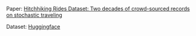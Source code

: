 Paper: [Hitchhiking Rides Dataset: Two decades of crowd-sourced records on stochastic traveling]()

Dataset: [Huggingface](https://huggingface.co/datasets/Hitchwiki/hitchhiking-rides-dataset)